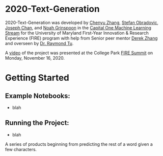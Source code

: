 # 2020-Text-Generation
2020-Text-Generation was developed by [Chenyu Zhang](czhang21@terpmail.umd.edu), [Stefan Obradovic](sobrad@umd.edu), [Joseph Chan](jchan123@terpmail.umd.edu), and [Noah Grinspoon](ngrinspoon@gmail.com) in the [Capital One Machine Learning Stream](https://www.fire.umd.edu/coml) for the University of Maryland First-Year Innovation & Research Experience (FIRE) program with help from Senior peer mentor [Derek Zhang](dzhang21@terpmail.umd.edu) and overseen by [Dr. Raymond Tu](https://huahongtu.me/).

A [video](https://www.youtube.com/watch?v=-vTMY6ZG2iI) of the project was presented at the College Park [FIRE Summit](https://www.fire.umd.edu/summit) on Monday, November 16, 2020.


# Getting Started
## Example Notebooks:
* blah

## Running the Project:
* blah

A series of products beginning from predicting the rest of a word given a few characters.
